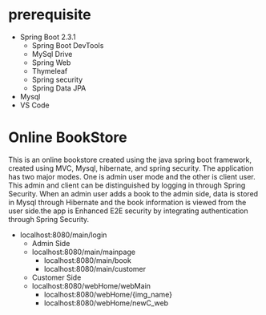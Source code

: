 # prerequisite
 - Spring Boot 2.3.1
    - Spring Boot DevTools
    - MySql Drive
    - Spring Web
    - Thymeleaf
    - Spring security
    - Spring Data JPA
 - Mysql
 - VS Code
# Online BookStore
This is an online bookstore created using the java spring boot framework, created using MVC, Mysql, hibernate, and spring security. The application has two major modes. One is admin user mode and the other is client user. This admin and client can be distinguished by logging in through Spring Security. When an admin user adds a book to the admin side, data is stored in Mysql through Hibernate and the book information is viewed from the user side.the app is Enhanced E2E security by integrating authentication through Spring
Security.

 - localhost:8080/main/login
   - Admin Side
   - localhost:8080/main/mainpage
     - localhost:8080/main/book
     - localhost:8080/main/customer
   - Customer Side
   - localhost:8080/webHome/webMain
     - localhost:8080/webHome/{img_name} 
     - localhost:8080/webHome/newC_web  
      


